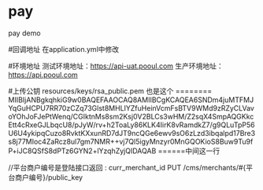 # pay
pay demo

#回调地址
在application.yml中修改

#环境地址
测试环境地址：https://api-uat.pooul.com
生产环境地址：https://api.pooul.com

#上传公钥
resources/keys/rsa_public.pem
也是这个 ========
MIIBIjANBgkqhkiG9w0BAQEFAAOCAQ8AMIIBCgKCAQEA6SNDm4juMTFMJYqGuHCPU7RR70zCZq73Glst8MHLIYZfuHeinVcmFsBTV9WMd9zRZyCLVavoYOhJoFJePtWenq/CGIktnMs8sm2Ksj0V2BLCs3wHM/Z2sqX4SmpAQGKkcEtt4cRxeGJLbqcU8/pJyW/rv+h2ToaLy86KLK4IirK8vRamdkZ7/g9QLuTpP56U6U4ykipqCuzo8RvktKXxunRD7dJT9ncQGe6ewv9sO6zLzd3ibqalpd17Bre3s8j77MIoc4ZaRcz8ul7gm7NMR++vj7Ql5igyMnzyr0MnGQOKioS8Buw9Tu9fP+iJC8QSfS8dPTz6GYN2+lYzqhZyjQIDAQAB
======中间这一行

//平台商户编号是登陆接口返回 : curr_merchant_id
PUT /cms/merchants/#{平台商户编号}/public_key
